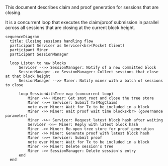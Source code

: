This document describes claim and proof generation for sessions that are closing.

It is a concurrent loop that executes the claim/proof submission in parallel across all sessions that are closing at the current block height.

```mermaid
sequenceDiagram
  title: Closing sessions handling flow
  participant Servicer as Servicer<br>(Pocket Client)
  participant Miner
  participant SessionManager

  loop Listen to new blocks
      Servicer -->> SessionManager: Notify of a new committed block
      SessionManager ->> SessionManager: Collect sessions that close at that block height
      SessionManager -->> Miner: Notify miner with a batch of sessions to close

      loop SessionWithTree map (concurrent loop)
          Miner ->>+ Miner: Get smst_root and close the tree store
          Miner ->>+ Servicer: Submit Tx(MsgClaim)
          note over Miner: Wait for Tx to be included in a block
          Miner ->> Miner: Wait proof wait time blocks<br> (governance parameter)
          Miner ->>+ Servicer: Request latest block hash after waiting
          Servicer ->>- Miner: Reply with latest block hash
          Miner ->> Miner: Re-open tree store for proof generation
          Miner ->> Miner: Generate proof with latest block hash
          Miner ->>+ Servicer: Submit proof
          note over Miner: Wait for Tx to be included in a block
          Miner ->> Miner: Delete session's tree
          Miner ->> SessionManager: Delete session's entry
      end
  end
```